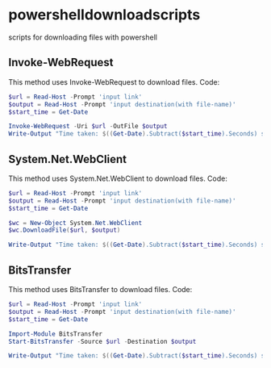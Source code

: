 # powershelldownloadscripts
scripts for downloading files with powershell

## Invoke-WebRequest
This method uses Invoke-WebRequest to download files. Code:
 ```powershell
 $url = Read-Host -Prompt 'input link'
 $output = Read-Host -Prompt 'input destination(with file-name)'
 $start_time = Get-Date

 Invoke-WebRequest -Uri $url -OutFile $output
 Write-Output "Time taken: $((Get-Date).Subtract($start_time).Seconds) second(s)"
```
## System.Net.WebClient
This method uses System.Net.WebClient to download files. Code:
```powershell
$url = Read-Host -Prompt 'input link'
$output = Read-Host -Prompt 'input destination(with file-name)'
$start_time = Get-Date

$wc = New-Object System.Net.WebClient
$wc.DownloadFile($url, $output)

Write-Output "Time taken: $((Get-Date).Subtract($start_time).Seconds) second(s)"
```
## BitsTransfer
This method uses BitsTransfer to download files. Code:
```powershell
$url = Read-Host -Prompt 'input link'
$output = Read-Host -Prompt 'input destination(with file-name)'
$start_time = Get-Date

Import-Module BitsTransfer
Start-BitsTransfer -Source $url -Destination $output

Write-Output "Time taken: $((Get-Date).Subtract($start_time).Seconds) second(s)"
```

